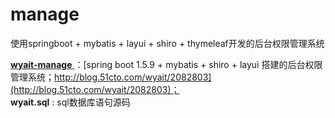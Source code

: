 # manage
使用springboot + mybatis + layui + shiro + thymeleaf开发的后台权限管理系统

[ **wyait-manage** ](https://gitee.com/wyait/manage.git)：[spring boot 1.5.9 + mybatis + shiro + layui 搭建的后台权限管理系统；http://blog.51cto.com/wyait/2082803](http://blog.51cto.com/wyait/2082803)；  
**wyait.sql** : sql数据库语句源码